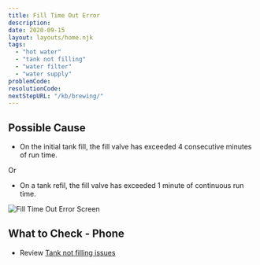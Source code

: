 ```yaml
---
title: Fill Time Out Error
description:
date: 2020-09-15
layout: layouts/home.njk
tags:
  - "hot water"
  - "tank not filling"
  - "water filter"
  - "water supply"
problemCode: 
resolutionCode: 
nextStepURL: "/kb/brewing/"
---
```

## Possible Cause

- On the initial tank fill, the fill valve has exceeded 4 consecutive minutes of run time.

Or

- On a tank refil, the fill valve has exceeded 1 minute of continuous run time.

![Fill Time Out Error Screen](/images/error_fill_time.png)

## What to Check - Phone

- Review [Tank not filling issues](/kb/brewing/not-filling/)
